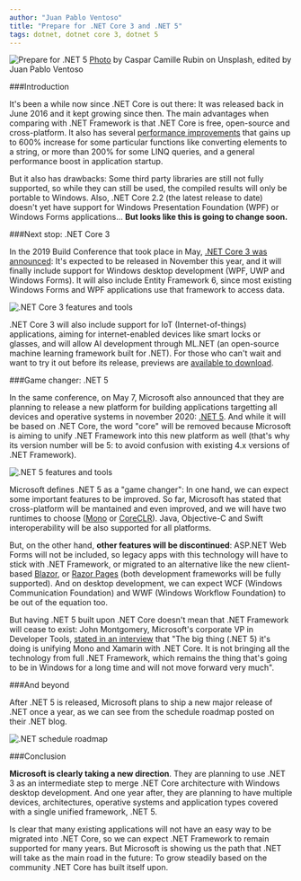 ```yaml
---
author: "Juan Pablo Ventoso"
title: "Prepare for .NET Core 3 and .NET 5"
tags: dotnet, dotnet core 3, dotnet 5
---
```


<img src="https://raw.githubusercontent.com/juanpabloventoso/end-point-blog/new-dotnet-post/2019/07/31/prepare-for-dotnet-core-3-dotnet-5/dotnet-core-laptop.jpg" alt="Prepare for .NET 5" /> [Photo](https://unsplash.com/photos/fPkvU7RDmCo) by Caspar Camille Rubin on Unsplash, edited by Juan Pablo Ventoso


###Introduction

It's been a while now since .NET Core is out there: It was released back in June 2016 and it kept growing since then. The main advantages when comparing with .NET Framework is that .NET Core is free, open-source and cross-platform. It also has several <a href="https://devblogs.microsoft.com/dotnet/performance-improvements-in-net-core/" target="_blank">performance improvements</a> that gains up to 600% increase for some particular functions like converting elements to a string, or more than 200% for some LINQ queries, and a general performance boost in application startup.

But it also has drawbacks: Some third party libraries are still not fully supported, so while they can still be used, the compiled results will only be portable to Windows. Also, .NET Core 2.2 (the latest release to date) doesn't yet have support for Windows Presentation Foundation (WPF) or Windows Forms applications... <b>But looks like this is going to change soon.</b>


###Next stop: .NET Core 3

In the 2019 Build Conference that took place in May, <a href="https://devblogs.microsoft.com/dotnet/announcing-net-core-3/" target="_blank">.NET Core 3 was announced</a>: It's expected to be released in November this year, and it will finally include support for Windows desktop development (WPF, UWP and Windows Forms). It will also include Entity Framework 6, since most existing Windows Forms and WPF applications use that framework to access data.

![.NET Core 3 features and tools](https://raw.githubusercontent.com/juanpabloventoso/end-point-blog/new-dotnet-post/2019/07/31/prepare-for-dotnet-core-3-dotnet-5/dotnet-3-features.jpg)

.NET Core 3 will also include support for IoT (Internet-of-things) applications, aiming for internet-enabled devices like smart locks or glasses, and will allow AI development through ML.NET (an open-source machine learning framework built for .NET). For those who can't wait and want to try it out before its release, previews are <a href="https://devblogs.microsoft.com/dotnet/announcing-net-core-3-0-preview-7/" target="_blank">available to download</a>.


###Game changer: .NET 5

In the same conference, on May 7, Microsoft also announced that they are planning to release a new platform for building applications targetting all devices and operative systems in november 2020: <a href="https://devblogs.microsoft.com/dotnet/introducing-net-5/" target="_blank">.NET 5</a>. And while it will be based on .NET Core, the word "core" will be removed because Microsoft is aiming to unify .NET Framework into this new platform as well (that's why its version number will be 5: to avoid confusion with existing 4.x versions of .NET Framework).

![.NET 5 features and tools](https://raw.githubusercontent.com/juanpabloventoso/end-point-blog/new-dotnet-post/2019/07/31/prepare-for-dotnet-core-3-dotnet-5/dotnet-5-unified-platform-features.jpg)

Microsoft defines .NET 5 as a "game changer": In one hand, we can expect some important features to be improved. So far, Microsoft has stated that cross-platform will be mantained and even improved, and we will have two runtimes to choose (<a href="https://github.com/mono/mono" target="_blank">Mono</a> or <a href="https://github.com/dotnet/coreclr" target="_blank">CoreCLR</a>). Java, Objective-C and Swift interoperability will be also supported for all platforms.

But, on the other hand, <b>other features will be discontinued</b>: ASP.NET Web Forms will not be included, so legacy apps with this technology will have to stick with .NET Framework, or migrated to an alternative like the new client-based <a href="https://dotnet.microsoft.com/apps/aspnet/web-apps/client" target="_blank">Blazor</a>, or <a href="https://www.endpoint.com/blog/2018/11/20/whats-the-deal-with-asp-net-core-razor-pages" target="_blank">Razor Pages</a> (both development frameworks will be fully supported). And on desktop development, we can expect WCF (Windows Communication Foundation) and WWF (Windows Workflow Foundation) to be out of the equation too.

But having .NET 5 built upon .NET Core doesn't mean that .NET Framework will cease to exist: John Montgomery, Microsoft's corporate VP in Developer Tools, <a href="https://www.theregister.co.uk/2019/05/16/will_net_5_really_unify_microsoft_development_stack/" target="_blank">stated in an interview</a> that "The big thing (.NET 5) it's doing is unifying Mono and Xamarin with .NET Core. It is not bringing all the technology from full .NET Framework, which remains the thing that's going to be in Windows for a long time and will not move forward very much".


###And beyond

After .NET 5 is released, Microsoft plans to ship a new major release of .NET once a year, as we can see from the schedule roadmap posted on their .NET blog.

![.NET schedule roadmap](https://raw.githubusercontent.com/juanpabloventoso/end-point-blog/new-dotnet-post/2019/07/31/prepare-for-dotnet-core-3-dotnet-5/dotnet-schedule-roadmap.jpg)


###Conclusion

<b>Microsoft is clearly taking a new direction</b>. They are planning to use .NET 3 as an intermediate step to merge .NET Core architecture with Windows desktop development. And one year after, they are planning to have multiple devices, architectures, operative systems and application types covered with a single unified framework, .NET 5.

Is clear that many existing applications will not have an easy way to be migrated into .NET Core, so we can expect .NET Framework to remain supported for many years. But Microsoft is showing us the path that .NET will take as the main road in the future: To grow steadily based on the community .NET Core has built itself upon.
